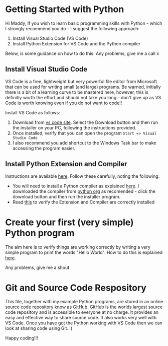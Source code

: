 
# Getting Started with Python

Hi Maddy, 
If you wish to learn basic programming skills with Python - which I strongly recommend you do - I suggest the following approach:
1. Install Visual Studio Code (VS Code)
2. Install Python Extension for VS Code and the Python compiler

Below, is some guidance on how to do this. 
Any problems, give me a call 
x

## Install Visual Studio Code

VS Code is a free, lightweight but very powerful file editor from Microsoft that can be used for writing small (and large) programs. 
Be warned, initially there is a bit of a learning curve to be mastered here, however, this is definitly worth the effort and should not take you long - don't give up as VS Code is worth knowing even if you do not want to code!!

Install VS Code as follows:
1. Download from [vs code site](https://code.visualstudio.com/docs#vscode). Select the Download button and then run the installer on your PC, following the instructions provided.
2. Once installed, verify that you can open the program `Start => Visual Studio Code`
3. I also recommend you add shortcut to the Windows Task bar to make accessing the program easier.

## Install Python Extension and Compiler

Instructions are available [here](https://code.visualstudio.com/docs/python/python-tutorial).
Follow these carefully, noting the following:
- You will need to install a Python compiler as explained [here](https://code.visualstudio.com/docs/python/python-tutorial#_install-a-python-interpreter). I downloaded the compiler from [python org](https://www.python.org/downloads/) as recomended - click the download button and then run the installer program.
- Read [this](https://code.visualstudio.com/docs/python/python-tutorial#_verify-the-python-installation) to verify the Extension and Compiler are correctly installed 

# Create your first (very simple) Python program
The aim here is to verify things are working correctly by writing a very simple program to print the words "Hello World". 
How to do this is explained [here](https://code.visualstudio.com/docs/python/python-tutorial#_install-a-python-interpreter).

Any problems, give me a shout

# Git and Source Code Respository
This file, together with my example Python programs, are stored in an online source code repository know as [GitHub](https://github.com/).
GitHub is the worlds largest source code repository and is accessible to everyone at no charge. It provides an easy and effective way to share source code.
It also works very well with VS Code.
Once you have got the Python working with VS Code then we can look at sharing code using Git. :)

Happy coding!!!



